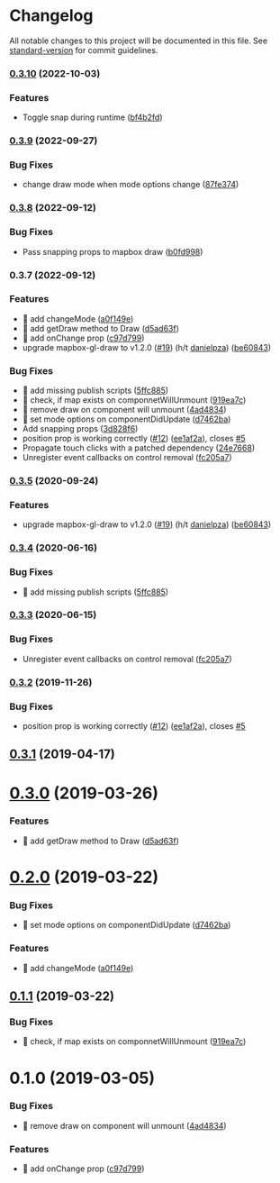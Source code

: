 # Changelog

All notable changes to this project will be documented in this file. See [standard-version](https://github.com/conventional-changelog/standard-version) for commit guidelines.

### [0.3.10](https://github.com/urbica/react-map-gl-draw/compare/v0.3.9...v0.3.10) (2022-10-03)


### Features

* Toggle snap during runtime ([bf4b2fd](https://github.com/urbica/react-map-gl-draw/commit/bf4b2fdda07ed334bae40c274398685ace0d8398))

### [0.3.9](https://github.com/urbica/react-map-gl-draw/compare/v0.3.8...v0.3.9) (2022-09-27)


### Bug Fixes

* change draw mode when mode options change ([87fe374](https://github.com/urbica/react-map-gl-draw/commit/87fe374e9eab0773a3bb2146d7bbe66d7bbd2f46))

### [0.3.8](https://github.com/urbica/react-map-gl-draw/compare/v0.3.7...v0.3.8) (2022-09-12)


### Bug Fixes

* Pass snapping props to mapbox draw ([b0fd998](https://github.com/urbica/react-map-gl-draw/commit/b0fd998356e3f001402ec79c19767c0e5a08b89a))

### 0.3.7 (2022-09-12)


### Features

* 🎸 add changeMode ([a0f149e](https://github.com/urbica/react-map-gl-draw/commit/a0f149e95b3f1dbad24ad483f5877abf0546d49d))
* 🎸 add getDraw method to Draw ([d5ad63f](https://github.com/urbica/react-map-gl-draw/commit/d5ad63ffd419ae025d2985d59b736d57da11995d))
* 🎸 add onChange prop ([c97d799](https://github.com/urbica/react-map-gl-draw/commit/c97d79940ae037d0ca6e16a376f538d76806d7d8))
* upgrade mapbox-gl-draw to v1.2.0 ([#19](https://github.com/urbica/react-map-gl-draw/issues/19)) (h/t [danielpza](https://github.com/danielpza)) ([be60843](https://github.com/urbica/react-map-gl-draw/commit/be6084384f5ceb1a68ba630a399b932aebaaf507))


### Bug Fixes

* 🐛 add missing publish scripts ([5ffc885](https://github.com/urbica/react-map-gl-draw/commit/5ffc8852472a6a5b916236b7366ebeabae3fa584))
* 🐛 check, if map exists on componnetWillUnmount ([919ea7c](https://github.com/urbica/react-map-gl-draw/commit/919ea7c5bea8b325db6777b4c3d182f15a4db033))
* 🐛 remove draw on component will unmount ([4ad4834](https://github.com/urbica/react-map-gl-draw/commit/4ad4834316b900d0ff88134ffd5f5fb0cf36d2ba))
* 🐛 set mode options on componentDidUpdate ([d7462ba](https://github.com/urbica/react-map-gl-draw/commit/d7462baf42c778cd0a7c92ca6121d3802e8bbdd7))
* Add snapping props ([3d828f6](https://github.com/urbica/react-map-gl-draw/commit/3d828f6f1bbe8910bc98bad15232773b227844ce))
* position prop is working correctly ([#12](https://github.com/urbica/react-map-gl-draw/issues/12)) ([ee1af2a](https://github.com/urbica/react-map-gl-draw/commit/ee1af2a9382a1773d12da534d5ea713ea22f1a34)), closes [#5](https://github.com/urbica/react-map-gl-draw/issues/5)
* Propagate touch clicks with a patched dependency ([24e7668](https://github.com/urbica/react-map-gl-draw/commit/24e766866c27553f3400ca58ed0d16f63d0f2b7e))
* Unregister event callbacks on control removal ([fc205a7](https://github.com/urbica/react-map-gl-draw/commit/fc205a7235b683a75751927642359e1dbd30ec8d))

### [0.3.5](https://github.com/urbica/react-map-gl-draw/compare/v0.3.4...v0.3.5) (2020-09-24)


### Features

* upgrade mapbox-gl-draw to v1.2.0 ([#19](https://github.com/urbica/react-map-gl-draw/issues/19)) (h/t [danielpza](https://github.com/danielpza)) ([be60843](https://github.com/urbica/react-map-gl-draw/commit/be6084384f5ceb1a68ba630a399b932aebaaf507))

### [0.3.4](https://github.com/urbica/react-map-gl-draw/compare/v0.3.3...v0.3.4) (2020-06-16)


### Bug Fixes

* 🐛 add missing publish scripts ([5ffc885](https://github.com/urbica/react-map-gl-draw/commit/5ffc8852472a6a5b916236b7366ebeabae3fa584))

### [0.3.3](https://github.com/urbica/react-map-gl-draw/compare/v0.3.2...v0.3.3) (2020-06-15)


### Bug Fixes

* Unregister event callbacks on control removal ([fc205a7](https://github.com/urbica/react-map-gl-draw/commit/fc205a7235b683a75751927642359e1dbd30ec8d))

### [0.3.2](https://github.com/urbica/react-map-gl-draw/compare/v0.3.1...v0.3.2) (2019-11-26)


### Bug Fixes

* position prop is working correctly ([#12](https://github.com/urbica/react-map-gl-draw/issues/12)) ([ee1af2a](https://github.com/urbica/react-map-gl-draw/commit/ee1af2a9382a1773d12da534d5ea713ea22f1a34)), closes [#5](https://github.com/urbica/react-map-gl-draw/issues/5)

## [0.3.1](https://github.com/urbica/react-map-gl-draw/compare/v0.3.0...v0.3.1) (2019-04-17)



# [0.3.0](https://github.com/urbica/react-map-gl-draw/compare/v0.2.0...v0.3.0) (2019-03-26)


### Features

* 🎸 add getDraw method to Draw ([d5ad63f](https://github.com/urbica/react-map-gl-draw/commit/d5ad63f))



# [0.2.0](https://github.com/urbica/react-map-gl-draw/compare/v0.1.1...v0.2.0) (2019-03-22)


### Bug Fixes

* 🐛 set mode options on componentDidUpdate ([d7462ba](https://github.com/urbica/react-map-gl-draw/commit/d7462ba))


### Features

* 🎸 add changeMode ([a0f149e](https://github.com/urbica/react-map-gl-draw/commit/a0f149e))



## [0.1.1](https://github.com/urbica/react-map-gl-draw/compare/v0.1.0...v0.1.1) (2019-03-22)


### Bug Fixes

* 🐛 check, if map exists on componnetWillUnmount ([919ea7c](https://github.com/urbica/react-map-gl-draw/commit/919ea7c))



# 0.1.0 (2019-03-05)


### Bug Fixes

* 🐛 remove draw on component will unmount ([4ad4834](https://github.com/urbica/react-map-gl-draw/commit/4ad4834))


### Features

* 🎸 add onChange prop ([c97d799](https://github.com/urbica/react-map-gl-draw/commit/c97d799))
